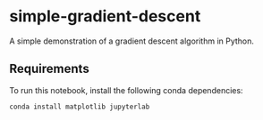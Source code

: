 # simple-gradient-descent
A simple demonstration of a gradient descent algorithm in Python.

## Requirements
To run this notebook, install the following conda dependencies:

```shell
conda install matplotlib jupyterlab
```

